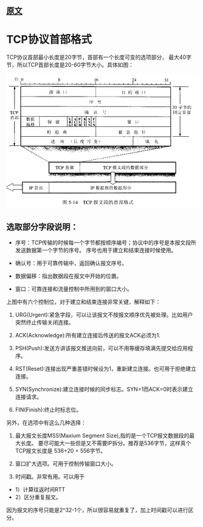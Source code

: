 ## [原文](https://www.jianshu.com/p/f35f386ea9c1)

# TCP协议首部格式

TCP协议首部最小长度是20字节，首部有一个长度可变的选项部分，
最大40字节，所以TCP首部长度是20-60字节大小。具体如图：


![](../images/tcp/tcp_head.png)


## 选取部分字段说明：

- 序号：TCP传输的时候每一个字节都按顺序编号；协议中的序号是本报文段所发送数据第一个字节的序号。
序号也用于建立和结束连接时候使用。

- 确认号：用于可靠传输中，返回确认报文序号。

- 数据偏移：指出数据段在报文中开始的位置。

- 窗口：可靠连接和流量控制中所用到的窗口大小。

上图中有六个控制位，对于建立和结束连接非常关键，解释如下：


1. URG(Urgent):紧急字段，可以让该报文不按报文顺序优先被处理。比如用户突然终止传输关闭连接。

2. ACK(Acknowledge):所有建立连接后传送的报文ACK必须为1.

3. PSH(Push):发送方讲该报文推送向前，可以不用等缓存填满先提交给应用程序。

4. RST(Reset):连接出现严重差错时候设为1，重新建立连接。也可用于拒绝建立连接。

5. SYN(Synchronize):建立连接时候的同步标志。SYN=1而ACK=0时表示建立连接请求。

6. FIN(Finish):终止时标志位。

另外，在选项中有这么几种选择：

1. 最大报文长度MSS(Maxium Segment Size),指的是一个TCP报文数据段的最大长度。
要尽可能大一些但是又不需要IP拆分。推荐是536字节，这样真个TCP报文长度是 536+20 = 556字节。

2. 窗口扩大选项。可用于控制传输窗口大小。

3. 时间戳。非常有用。可以用于 
  -  1）计算往返时间RTT 
  -  2）区分重复报文。
  
因为报文的序号只能是2^32-1个，所以很容易就重复了，加上时间戳可以进行区分。
 

